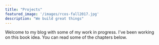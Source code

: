 ```yaml
---
title: "Projects"
featured_image: '/images/rcos-fall2017.jpg'
description: "We build great things"
---
```

Welcome to my blog with some of my work in progress. I've been working on this book idea. You can read some of the chapters below.
